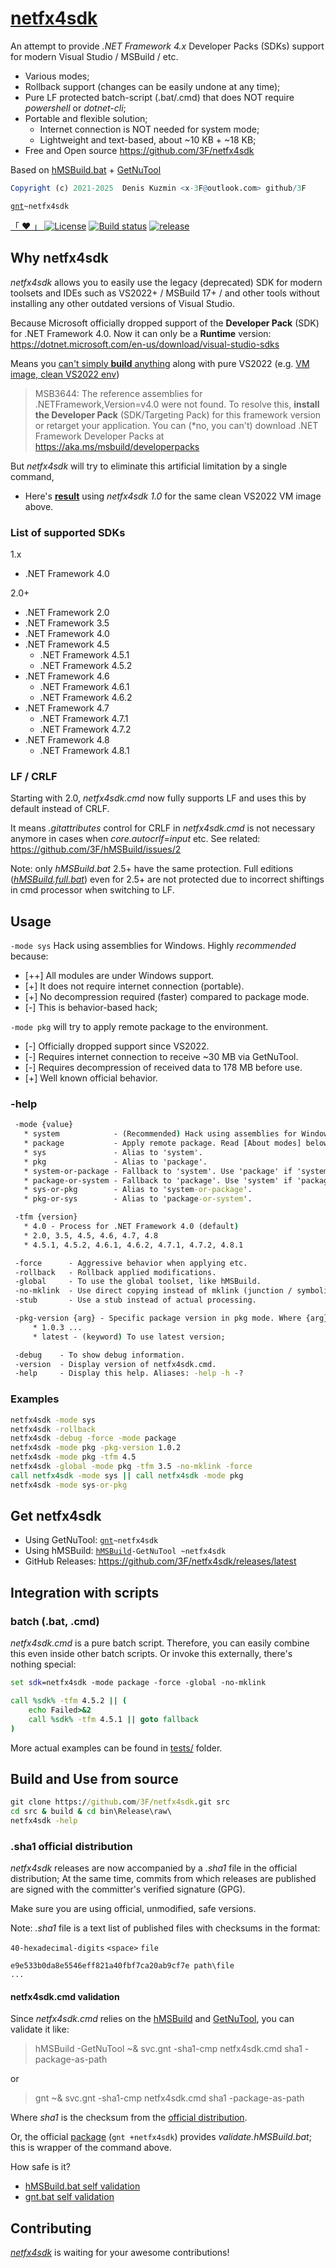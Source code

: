 # [netfx4sdk](https://github.com/3F/netfx4sdk)

An attempt to provide *.NET Framework 4.x* Developer Packs (SDKs) support for modern Visual Studio / MSBuild / etc.

* Various modes;
* Rollback support (changes can be easily undone at any time);
* Pure LF protected batch-script (.bat/.cmd) that does NOT require *powershell* or *dotnet-cli*;
* Portable and flexible solution;
  * Internet connection is NOT needed for system mode;
  * Lightweight and text-based, about ~10 KB + ~18 KB;
* Free and Open source https://github.com/3F/netfx4sdk

Based on [hMSBuild.bat](https://github.com/3F/hMSBuild) + [GetNuTool](https://github.com/3F/GetNuTool)

```r
Copyright (c) 2021-2025  Denis Kuzmin <x-3F@outlook.com> github/3F
```

[`gnt`](https://3F.github.io/GetNuTool/releases/latest/gnt/)`~netfx4sdk`

[ 「 ❤ 」 ](https://3F.github.io/fund) [![License](https://img.shields.io/badge/License-MIT-74A5C2.svg)](https://github.com/3F/netfx4sdk/blob/master/License.txt)
[![Build status](https://ci.appveyor.com/api/projects/status/7d2jae48fii2m99o/branch/master?svg=true)](https://ci.appveyor.com/project/3Fs/netfx4sdk/branch/master)
[![release](https://img.shields.io/github/release/3F/netfx4sdk.svg)](https://github.com/3F/netfx4sdk/releases/latest)

## Why netfx4sdk

*netfx4sdk* allows you to easily use the legacy (deprecated) SDK for modern toolsets and IDEs such as VS2022+ / MSBuild 17+ / and other tools without installing any other outdated versions of Visual Studio.

Because Microsoft officially dropped support of the **Developer Pack** (SDK) for .NET Framework 4.0. Now it can only be a **Runtime** version: https://dotnet.microsoft.com/en-us/download/visual-studio-sdks

Means you [can't simply **build** anything](https://ci.appveyor.com/project/3Fs/vssolutionbuildevent/builds/42027332#L121) along with pure VS2022 (e.g. [VM image, clean VS2022 env](https://ci.appveyor.com/project/3Fs/vssolutionbuildevent/builds/42027332#L121))

> MSB3644: The reference assemblies for .NETFramework,Version=v4.0 were not found. To resolve this, **install the Developer Pack** (SDK/Targeting Pack) for this framework version or retarget your application. You can (\*no, you can't) download .NET Framework Developer Packs at https://aka.ms/msbuild/developerpacks

But *netfx4sdk* will try to eliminate this artificial limitation by a single command,

* Here's [**result**](https://ci.appveyor.com/project/3Fs/vssolutionbuildevent/builds/42060343#L6) using *netfx4sdk 1.0* for the same clean VS2022 VM image above.

### List of supported SDKs

1.x

* .NET Framework 4.0

2.0+

* .NET Framework 2.0
* .NET Framework 3.5
* .NET Framework 4.0
* .NET Framework 4.5
  * .NET Framework 4.5.1
  * .NET Framework 4.5.2
* .NET Framework 4.6
  * .NET Framework 4.6.1
  * .NET Framework 4.6.2
* .NET Framework 4.7
  * .NET Framework 4.7.1
  * .NET Framework 4.7.2
* .NET Framework 4.8
  * .NET Framework 4.8.1

### LF / CRLF

Starting with 2.0, *netfx4sdk.cmd* now fully supports LF and uses this by default instead of CRLF.

It means *.gitattributes* control for CRLF in *netfx4sdk.cmd* is not necessary anymore in cases when *core.autocrlf=input* etc.
See related: https://github.com/3F/hMSBuild/issues/2

Note: only *hMSBuild.bat* 2.5+ have the same protection. Full editions ([*hMSBuild.full.bat*](https://github.com/3F/hMSBuild/pull/11)) even for 2.5+ are not protected due to incorrect shiftings in cmd processor when switching to LF.

## Usage

`-mode sys` Hack using assemblies for Windows. Highly *recommended* because:

* [++] All modules are under Windows support.
* [+] It does not require internet connection (portable).
* [+] No decompression required (faster) compared to package mode.
* [-] This is behavior-based hack;

`-mode pkg` will try to apply remote package to the environment.

* [-] Officially dropped support since VS2022.
* [-] Requires internet connection to receive ~30 MB via GetNuTool.
* [-] Requires decompression of received data to 178 MB before use.
* [+] Well known official behavior.

### -help

```bat
 -mode {value}
   * system            - (Recommended) Hack using assemblies for Windows.
   * package           - Apply remote package. Read [About modes] below.
   * sys               - Alias to 'system'.
   * pkg               - Alias to 'package'.
   * system-or-package - Fallback to 'system'. Use 'package' if 'system' failed.
   * package-or-system - Fallback to 'package'. Use 'system' if 'package' failed.
   * sys-or-pkg        - Alias to 'system-or-package'.
   * pkg-or-sys        - Alias to 'package-or-system'.

 -tfm {version}
   * 4.0 - Process for .NET Framework 4.0 (default)
   * 2.0, 3.5, 4.5, 4.6, 4.7, 4.8
   * 4.5.1, 4.5.2, 4.6.1, 4.6.2, 4.7.1, 4.7.2, 4.8.1

 -force      - Aggressive behavior when applying etc.
 -rollback   - Rollback applied modifications.
 -global     - To use the global toolset, like hMSBuild.
 -no-mklink  - Use direct copying instead of mklink (junction / symbolic).
 -stub       - Use a stub instead of actual processing.

 -pkg-version {arg} - Specific package version in pkg mode. Where {arg}:
     * 1.0.3 ...
     * latest - (keyword) To use latest version;

 -debug    - To show debug information.
 -version  - Display version of netfx4sdk.cmd.
 -help     - Display this help. Aliases: -help -h -?
```

### Examples

```bat
netfx4sdk -mode sys
netfx4sdk -rollback
netfx4sdk -debug -force -mode package
netfx4sdk -mode pkg -pkg-version 1.0.2
netfx4sdk -mode pkg -tfm 4.5
netfx4sdk -global -mode pkg -tfm 3.5 -no-mklink -force
call netfx4sdk -mode sys || call netfx4sdk -mode pkg
netfx4sdk -mode sys-or-pkg
```

## Get netfx4sdk

* Using GetNuTool: [`gnt`](https://3F.github.io/GetNuTool/releases/latest/gnt/)`~netfx4sdk`
* Using hMSBuild: [`hMSBuild`](https://3F.github.io/hMSBuild/releases/latest/gnt/)`-GetNuTool ~netfx4sdk`
* GitHub Releases: https://github.com/3F/netfx4sdk/releases/latest

## Integration with scripts

### batch (.bat, .cmd)

*netfx4sdk.cmd* is a pure batch script. Therefore, you can easily combine this even inside other batch scripts. Or invoke this externally, there's nothing special:

```bat
set sdk=netfx4sdk -mode package -force -global -no-mklink

call %sdk% -tfm 4.5.2 || (
    echo Failed>&2
    call %sdk% -tfm 4.5.1 || goto fallback
)
```

More actual examples can be found in [tests/](tests/) folder.


## Build and Use from source

```bat
git clone https://github.com/3F/netfx4sdk.git src
cd src & build & cd bin\Release\raw\
netfx4sdk -help
```

### .sha1 official distribution

*netfx4sdk* releases are now accompanied by a *.sha1* file in the official distribution; At the same time, commits from which releases are published are signed with the committer's verified signature (GPG).

Make sure you are using official, unmodified, safe versions.

Note: *.sha1* file is a text list of published files with checksums in the format: 

`40-hexadecimal-digits` `<space>` `file`

```
e9e533b0da8e5546eff821a40fbf7ca20ab9cf7e path\file
...
```

#### netfx4sdk.cmd validation

Since *netfx4sdk.cmd* relies on the [hMSBuild](https://github.com/3F/hMSBuild) and [GetNuTool](https://github.com/3F/GetNuTool), you can validate it like: 

> hMSBuild -GetNuTool ~& svc.gnt -sha1-cmp netfx4sdk.cmd sha1 -package-as-path

or

> gnt ~& svc.gnt -sha1-cmp netfx4sdk.cmd sha1 -package-as-path

Where *sha1* is the checksum from the [official distribution](https://github.com/3F/netfx4sdk).

Or, the official [package](https://www.nuget.org/packages/netfx4sdk/) (`gnt +netfx4sdk`) provides *validate.hMSBuild.bat*; this is wrapper of the command above.

How safe is it?

* [hMSBuild.bat self validation](https://github.com/3F/hMSBuild/?tab=readme-ov-file#hmsbuildbat-self-validation)
* [gnt.bat self validation](https://github.com/3F/GetNuTool?tab=readme-ov-file#gntbat-self-validation)

## Contributing

[*netfx4sdk*](https://github.com/3F/netfx4sdk) is waiting for your awesome contributions!